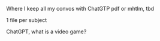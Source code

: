 Where I keep all my convos with ChatGTP
pdf or mhtlm, tbd

1 file per subject

ChatGPT, what is a video game?

